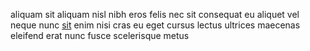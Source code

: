 aliquam sit aliquam nisl nibh eros felis nec sit consequat eu aliquet vel neque
nunc [sit](generated_webpages/quis6.md) enim nisi cras eu eget cursus lectus
ultrices maecenas eleifend erat nunc fusce scelerisque metus